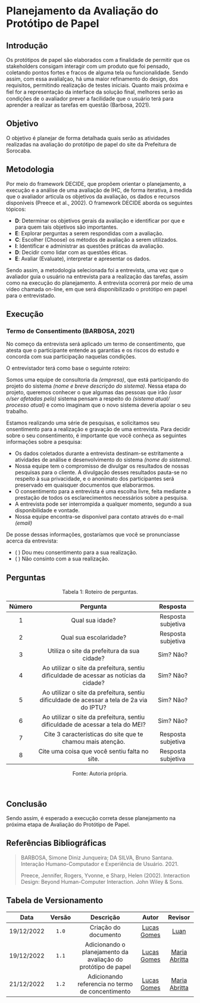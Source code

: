 # Planejamento da Avaliação do Protótipo de Papel

## Introdução

Os protótipos de papel são elaborados com a finalidade de permitir que os stakeholders consigam interagir com um produto que foi pensado, coletando pontos fortes e fracos de alguma tela ou funcionalidade. Sendo assim, com essa avalialçao, há uma maior refinamento do design, dos requisitos, permitindo realização de testes iniciais. Quanto mais próxima e ﬁel for a representação da interface da solução ﬁnal, melhores serão as condições de o avaliador prever a facilidade que o usuário terá para aprender a realizar as tarefas em questão (Barbosa, 2021).

## Objetivo

O objetivo é planejar de forma detalhada quais serão as atividades realizadas na avaliação do protótipo de papel do site da Prefeitura de Sorocaba.

## Metodologia

Por meio do framework DECIDE, que propõem orientar o planejamento, a execução e a análise de uma avaliação de IHC, de forma iterativa, à medida que o avaliador articula os objetivos da avaliação, os dados e recursos disponíveis (Preece et al., 2002). O framework DECIDE aborda os seguintes tópicos:

- **D**: Determinar os objetivos gerais da avaliação e identificar por que e para quem tais objetivos são importantes.
- **E**: Explorar perguntas a serem respondidas com a avaliação.
- **C**: Escolher (Choose) os métodos de avaliação a serem utilizados.
- **I**: Identificar e administrar as questões práticas da avaliação.
- **D**: Decidir como lidar com as questões éticas.
- **E**: Avaliar (Evaluate), interpretar e apresentar os dados.

Sendo assim, a metodologia selecionada foi a entrevista, uma vez que o avaliador guia o usuário na entrevista para a realização das tarefas, assim como na execução do planejamento. A entrevista ocorrerá por meio de uma vídeo chamada on-line, em que será disponibilizado o protótipo em papel para o entrevistado.

## Execução

### Termo de Consentimento (BARBOSA, 2021)

No começo da entrevista será aplicado um termo de consentimento, que atesta que o participante entende as garantias e os riscos do estudo e concorda com sua participação naquelas condições. 

O entrevistador terá como base o seguinte roteiro:

Somos uma equipe de consultoria da *(empresa)*, que está participando do projeto do sistema *(nome e breve descrição do sistema)*. Nessa etapa do projeto, queremos conhecer o que algumas das pessoas que irão *(usar o/ser afetadas pelo)* sistema pensam a respeito do *(sistema atual/ processo atual)* e como imaginam que o novo sistema deveria apoiar o seu trabalho.

Estamos realizando uma série de pesquisas, e solicitamos seu onsentimento para a realização e gravação de uma entrevista. Para decidir sobre o seu consentimento, é importante que você conheça as seguintes informações sobre a pesquisa:
- Os dados coletados durante a entrevista destinam-se estritamente a atividades de análise e desenvolvimento do sistema *(nome do sistema)*.
- Nossa equipe tem o compromisso de divulgar os resultados de nossas pesquisas para o cliente. A divulgação desses resultados pauta-se no respeito à sua privacidade, e o anonimato dos participantes será preservado em quaisquer documentos que elaborarmos.
- O consentimento para a entrevista é uma escolha livre, feita mediante a prestação de todos os esclarecimentos necessários sobre a pesquisa.
- A entrevista pode ser interrompida a qualquer momento, segundo a sua disponibilidade e vontade.
- Nossa equipe encontra-se disponível para contato através do e-mail *(email)*

De posse dessas informações, gostaríamos que você se pronunciasse acerca da entrevista:

- ( ) Dou meu consentimento para a sua realização.
- ( ) Não consinto com a sua realização.

## Perguntas

<div style="text-align: center">
<p>Tabela 1: Roteiro de perguntas. </p>
</div>

| Número | Pergunta | Resposta | 
| :----: | :------: | :------: |
| 1 | Qual sua idade? | Resposta subjetiva |
| 2 | Qual sua escolaridade? | Resposta subjetiva |
| 3 | Utiliza o site da prefeitura da sua cidade? | Sim? Não? |
| 4 | Ao utilizar o site da prefeitura, sentiu dificuldade de acessar as notícias da cidade? | Sim? Não? |
| 5 | Ao utilizar o site da prefeitura, sentiu dificuldade de acessar a tela de 2a via do IPTU? | Sim? Não? |
| 6 | Ao utilizar o site da prefeitura, sentiu dificuldade de acessar a tela do MEI? | Sim? Não? |
| 7 | Cite 3 características do site que te chamou mais atenção. | Resposta subjetiva |
| 8 | Cite uma coisa que você sentiu falta no site. | Resposta subjetiva |

<div style="text-align: center">
<p>Fonte: Autoria própria. </p>
</div>
<br>

## Conclusão

Sendo assim, é esperado a execução correta desse planejamento na próxima etapa de Avaliação do Protótipo de Papel.

## Referências Bibliográficas

> BARBOSA, Simone Diniz Junqueira; DA SILVA, Bruno Santana. Interação Humano-Computador e Experiência de Usuário. 2021.
>
> Preece, Jennifer, Rogers, Yvonne, e Sharp, Helen (2002). Interaction Design: Beyond Human-Computer Interaction. John Wiley & Sons.

## Tabela de Versionamento

|    Data    | Versão |                 Descrição                 |               Autor               | Revisor |
| :--------: | :----: | :---------------------------------------: | :-------------------------------: | :-----: |
| 19/12/2022 | `1.0`  | Criação do documento | [Lucas Gomes](https://github.com/lucasgcaldas) | [Luan](https://github.com/Luanmq) |
| 19/12/2022 | `1.1`  | Adicionando o planejamento da avaliação do protótipo de papel | [Lucas Gomes](https://github.com/lucasgcaldas) | [Maria Abritta](https://github.com/MariaAbritta) |
| 21/12/2022 | `1.2`  | Adicionando referencia no termo de concentimento | [Lucas Gomes](https://github.com/lucasgcaldas) | [Maria Abritta](https://github.com/MariaAbritta) |
